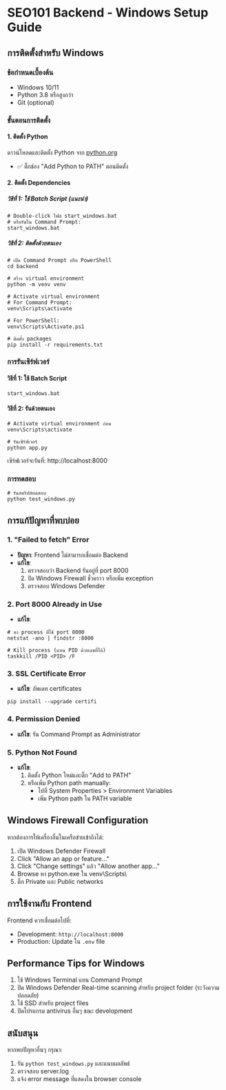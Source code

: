 # SEO101 Backend - Windows Setup Guide

## การติดตั้งสำหรับ Windows

### ข้อกำหนดเบื้องต้น
- Windows 10/11
- Python 3.8 หรือสูงกว่า
- Git (optional)

### ขั้นตอนการติดตั้ง

#### 1. ติดตั้ง Python
ดาวน์โหลดและติดตั้ง Python จาก [python.org](https://www.python.org/downloads/)
- ✅ ติ๊กช่อง "Add Python to PATH" ตอนติดตั้ง

#### 2. ติดตั้ง Dependencies

##### วิธีที่ 1: ใช้ Batch Script (แนะนำ)
```batch
# Double-click ไฟล์ start_windows.bat
# หรือรันใน Command Prompt:
start_windows.bat
```

##### วิธีที่ 2: ติดตั้งด้วยตนเอง
```batch
# เปิด Command Prompt หรือ PowerShell
cd backend

# สร้าง virtual environment
python -m venv venv

# Activate virtual environment
# For Command Prompt:
venv\Scripts\activate

# For PowerShell:
venv\Scripts\Activate.ps1

# ติดตั้ง packages
pip install -r requirements.txt
```

### การรันเซิร์ฟเวอร์

#### วิธีที่ 1: ใช้ Batch Script
```batch
start_windows.bat
```

#### วิธีที่ 2: รันด้วยตนเอง
```batch
# Activate virtual environment ก่อน
venv\Scripts\activate

# รันเซิร์ฟเวอร์
python app.py
```

เซิร์ฟเวอร์จะรันที่: http://localhost:8000

### การทดสอบ
```batch
# รันสคริปต์ทดสอบ
python test_windows.py
```

## การแก้ปัญหาที่พบบ่อย

### 1. "Failed to fetch" Error
- **ปัญหา**: Frontend ไม่สามารถเชื่อมต่อ Backend
- **แก้ไข**:
  1. ตรวจสอบว่า Backend รันอยู่ที่ port 8000
  2. ปิด Windows Firewall ชั่วคราว หรือเพิ่ม exception
  3. ตรวจสอบ Windows Defender

### 2. Port 8000 Already in Use
- **แก้ไข**:
```batch
# หา process ที่ใช้ port 8000
netstat -ano | findstr :8000

# Kill process (แทน PID ด้วยเลขที่ได้)
taskkill /PID <PID> /F
```

### 3. SSL Certificate Error
- **แก้ไข**: อัพเดท certificates
```batch
pip install --upgrade certifi
```

### 4. Permission Denied
- **แก้ไข**: รัน Command Prompt as Administrator

### 5. Python Not Found
- **แก้ไข**: 
  1. ติดตั้ง Python ใหม่และติ๊ก "Add to PATH"
  2. หรือเพิ่ม Python path manually:
     - ไปที่ System Properties > Environment Variables
     - เพิ่ม Python path ใน PATH variable

## Windows Firewall Configuration

หากต้องการให้เครื่องอื่นในเครือข่ายเข้าถึงได้:

1. เปิด Windows Defender Firewall
2. Click "Allow an app or feature..."
3. Click "Change settings" แล้ว "Allow another app..."
4. Browse หา python.exe ใน venv\Scripts\
5. ติ๊ก Private และ Public networks

## การใช้งานกับ Frontend

Frontend ควรเชื่อมต่อไปที่:
- Development: `http://localhost:8000`
- Production: Update ใน `.env` file

## Performance Tips for Windows

1. ใช้ Windows Terminal แทน Command Prompt
2. ปิด Windows Defender Real-time scanning สำหรับ project folder (ระวังความปลอดภัย)
3. ใช้ SSD สำหรับ project files
4. ปิดโปรแกรม antivirus อื่นๆ ขณะ development

## สนับสนุน

หากพบปัญหาอื่นๆ กรุณา:
1. รัน `python test_windows.py` และแนบผลลัพธ์
2. ตรวจสอบ server.log
3. แจ้ง error message ที่แสดงใน browser console